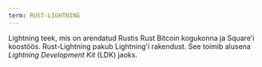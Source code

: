 ```yaml
---
term: RUST-LIGHTNING
---
```


Lightning teek, mis on arendatud Rustis Rust Bitcoin kogukonna ja Square'i koostöös. Rust-Lightning pakub Lightning'i rakendust. See toimib alusena *Lightning Development Kit* (LDK) jaoks.